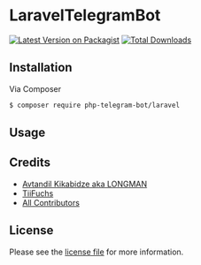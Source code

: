 # LaravelTelegramBot

[![Latest Version on Packagist][ico-version]][link-packagist]
[![Total Downloads][ico-downloads]][link-downloads]

## Installation

Via Composer

``` bash
$ composer require php-telegram-bot/laravel
```

## Usage

## Credits

- [Avtandil Kikabidze aka LONGMAN](https://github.com/akalongman)
- [TiiFuchs](https://github.com/TiiFuchs)
- [All Contributors][link-contributors]

## License

Please see the [license file](license.md) for more information.

[ico-version]: https://img.shields.io/packagist/v/php-telegram-bot/laravel.svg?style=flat-square
[ico-downloads]: https://img.shields.io/packagist/dt/php-telegram-bot/laravel.svg?style=flat-square

[link-packagist]: https://packagist.org/packages/php-telegram-bot/laravel
[link-downloads]: https://packagist.org/packages/php-telegram-bot/laravel
[link-contributors]: https://github.com/php-telegram-bot/laravel/contributors

